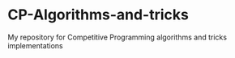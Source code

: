 # CP-Algorithms-and-tricks
My repository for Competitive Programming algorithms and tricks implementations
